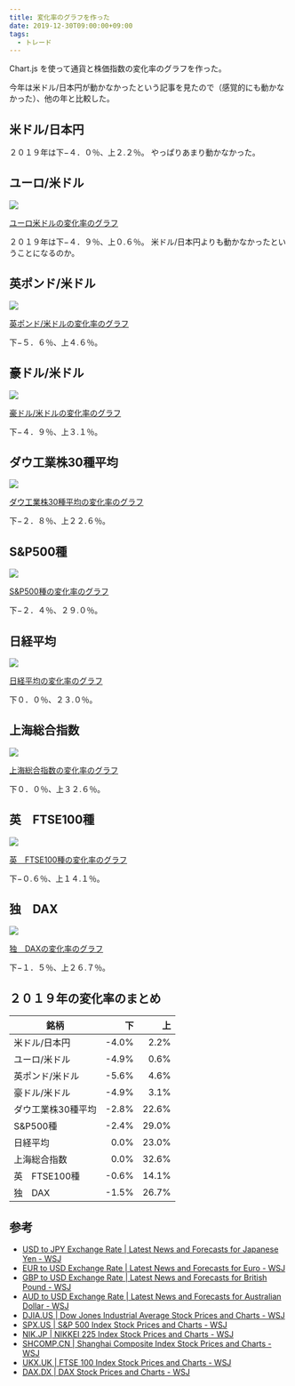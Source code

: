 ```yaml
---
title: 変化率のグラフを作った
date: 2019-12-30T09:00:00+09:00
tags:
  - トレード
---
```


Chart.js を使って通貨と株価指数の変化率のグラフを作った。

<!--more-->

今年は米ドル/日本円が動かなかったという記事を見たので（感覚的にも動かなかった）、他の年と比較した。

## 米ドル/日本円

<div>
  <canvas id="usdjpy"></canvas>
</div>
<script>
  window.addEventListener('load', () => {
    main({
      canvas: 'usdjpy',
      title: 'usdjpy',
      paths: [
        '/json/usdjpy-2019.json',
        '/json/usdjpy-2018.json',
        '/json/usdjpy-2017.json',
        '/json/usdjpy-2016.json',
        '/json/usdjpy-2015.json',
      ],
    })
  })
</script>

２０１９年は下−４．０％、上２.２％。
やっぱりあまり動かなかった。

## ユーロ/米ドル

![](/img/2019-12-30-01-02.jpg)

[ユーロ米ドルの変化率のグラフ](/html/2019-12-30-01/eurusd.html)

２０１９年は下−４．９％、上０.６％。
米ドル/日本円よりも動かなかったということになるのか。

## 英ポンド/米ドル

![](/img/2019-12-30-01-03.jpg)

[英ポンド/米ドルの変化率のグラフ](/html/2019-12-30-01/gbpusd.html)

下−５．６％、上４.６％。

## 豪ドル/米ドル

![](/img/2019-12-30-01-04.jpg)

[豪ドル/米ドルの変化率のグラフ](/html/2019-12-30-01/audusd.html)

下−４．９％、上３.１％。

## ダウ工業株30種平均

![](/img/2019-12-30-01-05.jpg)

[ダウ工業株30種平均の変化率のグラフ](/html/2019-12-30-01/djia.html)

下−２．８％、上２２.６％。

## S&P500種

![](/img/2019-12-30-01-06.jpg)

[S&P500種の変化率のグラフ](/html/2019-12-30-01/spx.html)

下−２．４％、２９.０％。

## 日経平均

![](/img/2019-12-30-01-07.jpg)

[日経平均の変化率のグラフ](/html/2019-12-30-01/nik.html)

下０．０％、２３.０％。

## 上海総合指数

![](/img/2019-12-30-01-08.jpg)

[上海総合指数の変化率のグラフ](/html/2019-12-30-01/shcomp.html)

下０．０％、上３２.６％。

## 英　FTSE100種

![](/img/2019-12-30-01-09.jpg)

[英　FTSE100種の変化率のグラフ](/html/2019-12-30-01/ukx.html)

下−０.６％、上１４.１％。

## 独　DAX

![](/img/2019-12-30-01-10.jpg)

[独　DAXの変化率のグラフ](/html/2019-12-30-01/dax.html)

下−１．５％、上２６.７％。

## ２０１９年の変化率のまとめ

| 銘柄 | 下 | 上 |
| --- | ---: | ---: |
| 米ドル/日本円 | -4.0% | 2.2% |
| ユーロ/米ドル | -4.9% | 0.6% |
| 英ポンド/米ドル | -5.6% | 4.6% |
| 豪ドル/米ドル | -4.9% | 3.1% |
| ダウ工業株30種平均 | -2.8% | 22.6% |
| S&P500種 | -2.4% | 29.0% |
| 日経平均 | 0.0% | 23.0% |
| 上海総合指数 | 0.0% | 32.6% |
| 英　FTSE100種 | -0.6% | 14.1% |
| 独　DAX | -1.5% | 26.7% |

## 参考

* [USD to JPY Exchange Rate | Latest News and Forecasts for Japanese Yen - WSJ](https://www.wsj.com/market-data/quotes/fx/USDJPY)
* [EUR to USD Exchange Rate | Latest News and Forecasts for Euro - WSJ](https://www.wsj.com/market-data/quotes/fx/EURUSD)
* [GBP to USD Exchange Rate | Latest News and Forecasts for British Pound - WSJ](https://www.wsj.com/market-data/quotes/fx/GBPUSD)
* [AUD to USD Exchange Rate | Latest News and Forecasts for Australian Dollar - WSJ](https://www.wsj.com/market-data/quotes/fx/AUDUSD)
* [DJIA.US | Dow Jones Industrial Average Stock Prices and Charts - WSJ](https://www.wsj.com/market-data/quotes/index/US/DOW%20JONES%20GLOBAL/DJIA)
* [SPX.US | S&P 500 Index Stock Prices and Charts - WSJ](https://www.wsj.com/market-data/quotes/index/US/S&P%20US/SPX)
* [NIK.JP | NIKKEI 225 Index Stock Prices and Charts - WSJ](https://www.wsj.com/market-data/quotes/index/JP/XTKS/NIK)
* [SHCOMP.CN | Shanghai Composite Index Stock Prices and Charts - WSJ](https://www.wsj.com/market-data/quotes/index/CN/XSHG/SHCOMP)
* [UKX.UK | FTSE 100 Index Stock Prices and Charts - WSJ](https://www.wsj.com/market-data/quotes/index/UK/FTSE%20UK/UKX)
* [DAX.DX | DAX Stock Prices and Charts - WSJ](https://www.wsj.com/market-data/quotes/index/DX/XETR/DAX)

<script src="https://cdnjs.cloudflare.com/ajax/libs/Chart.js/2.9.3/Chart.bundle.min.js"></script>
<script>
  const main = ({ canvas, title, paths }) => {
    const chartColors = {
      red: 'rgb(255, 99, 132)',
      orange: 'rgb(255, 159, 64)',
      yellow: 'rgb(255, 205, 86)',
      green: 'rgb(75, 192, 192)',
      blue: 'rgb(54, 162, 235)',
      purple: 'rgb(153, 102, 255)',
      grey: 'rgb(201, 203, 207)'
    }
    const colors = [
      chartColors.red,
      chartColors.blue,
      chartColors.yellow,
      chartColors.green,
      chartColors.purple,
    ]
    const callback = (values) => {
      const roundDigits = (num, digits) => Math.round(num * Math.pow(10, digits)) / Math.pow(10, digits)
      const datalabels = values[0].TimeInfo.Ticks
      const datasets = values.map((v, i) => ({
        label: new Date(v.TimeInfo.FirstTick).getFullYear(),
        backgroundColor: colors[i % colors.length],
        borderColor: colors[i % colors.length],
        borderWidth: 1,
        data: v.Series[0].DataPoints.map(x => roundDigits((x[0] - v.Series[0].DataPoints[0][0]) / v.Series[0].DataPoints[0][0], 3)),
        fill: false,
        pointRadius: 0.2,
      }))
      var ctx = document.getElementById(canvas).getContext('2d')
      var chart = new Chart(ctx, {
        // The type of chart we want to create
        type: 'line',
        // The data for our dataset
        data: {
          labels: datalabels,
          datasets: datasets,
        },
        // Configuration options go here
        options: {
          scales: {
            xAxes: [{
              type: 'time',
              time: {
                tooltipFormat: 'MMM D',
                unit: 'day'
              }
            }]
          },
        }
      })
    }
    const iterable = paths
      .map(x => fetch(x))
    Promise.all(iterable)
      .then(x => Promise.all(x.map(response => response.json())))
      .then(callback)
  }
</script>
